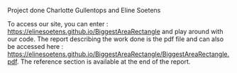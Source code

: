 Project done Charlotte Gullentops and Eline Soetens

To access our site, you can enter : https://elinesoetens.github.io/BiggestAreaRectangle and play around with our code.
The report describing the work done is the pdf file and can also be accessed here : https://elinesoetens.github.io/BiggestAreaRectangle/BiggestAreaRectangle.pdf.
The reference section is available at the end of the report.
